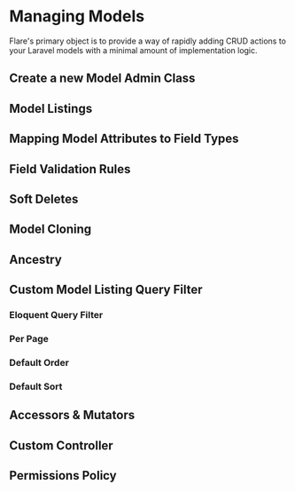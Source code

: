 # Managing Models

Flare's primary object is to provide a way of rapidly adding CRUD actions to 
your Laravel models with a minimal amount of implementation logic.

## Create a new Model Admin Class


## Model Listings


## Mapping Model Attributes to Field Types


## Field Validation Rules


## Soft Deletes


## Model Cloning


## Ancestry


## Custom Model Listing Query Filter

### Eloquent Query Filter

### Per Page

### Default Order

### Default Sort


## Accessors & Mutators


## Custom Controller


## Permissions Policy

